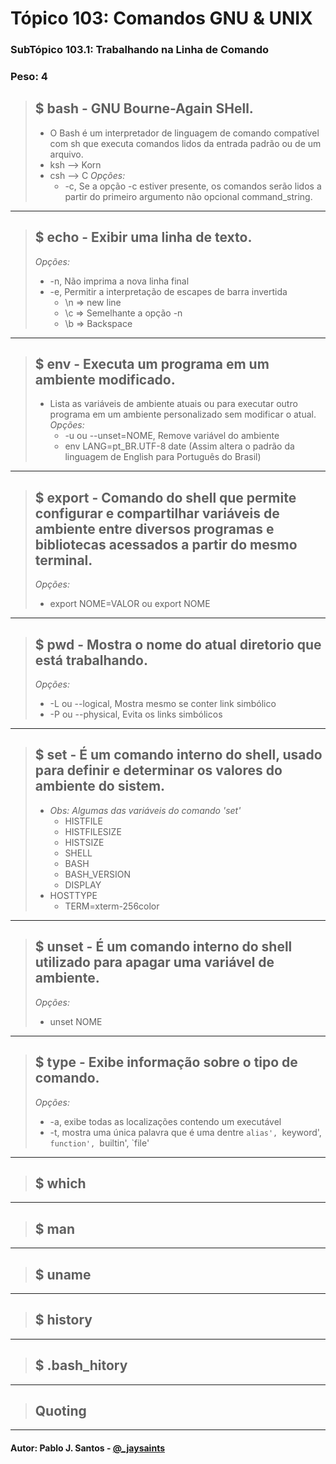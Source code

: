 # Tópico 103: Comandos GNU & UNIX
### SubTópico 103.1: Trabalhando na Linha de Comando
### Peso: 4

> ## $ bash - GNU Bourne-Again SHell.
> - O Bash é um interpretador de linguagem de comando compatível com sh que executa comandos lidos da entrada padrão ou de um arquivo.
> - ksh --> Korn
> - csh --> C
> _Opções:_
> 	- -c, Se a opção -c estiver presente, os comandos serão lidos a partir do primeiro argumento não opcional command_string. 

______


> ## $ echo - Exibir uma linha de texto.
> _Opções:_
> 	- -n, Não imprima a nova linha final 
> 	- -e, Permitir a interpretação de escapes de barra invertida 
>		- \n => new line
>		- \c => Semelhante a opção -n
>		- \b => Backspace

______


> ## $ env - Executa um programa em um ambiente modificado.
> - Lista as variáveis de ambiente atuais ou para executar outro programa em um ambiente personalizado sem modificar o atual.
> _Opções:_
> 	- -u ou --unset=NOME, Remove variável do ambiente	
> 	- env LANG=pt_BR.UTF-8 date (Assim altera o padrão da linguagem de English para Português do Brasil)
______


> ## $ export - Comando do shell que permite configurar e compartilhar variáveis de ambiente entre diversos programas e bibliotecas acessados a partir do mesmo terminal.
> _Opções:_
>	 - export NOME=VALOR ou export NOME

______


> ## $ pwd - Mostra o nome do atual diretorio que está trabalhando.
> _Opções:_
>	 - -L ou --logical, Mostra mesmo se conter link simbólico 
>	 - -P ou --physical, Evita os links simbólicos

______


> ## $ set - É um comando interno do shell, usado para definir e determinar os valores do ambiente do sistem.
> - _Obs: Algumas das variáveis do comando 'set'_
>	- HISTFILE
>	- HISTFILESIZE
>	- HISTSIZE
>	- SHELL
>	- BASH
>	- BASH_VERSION
>	- DISPLAY
> - HOSTTYPE
>	- TERM=xterm-256color
______

> ## $ unset - É um comando interno do shell utilizado para apagar uma variável de ambiente.
> _Opções:_
> 	- unset NOME
______

> ## $ type - Exibe informação sobre o tipo de comando.
> _Opções:_
>	- -a, exibe todas as localizações contendo um executável
>	- -t, mostra uma única palavra que é uma dentre `alias', `keyword', `function', `builtin', `file'  
______

> ## $ which
______

> ## $ man
______

> ## $ uname
______

> ## $ history
______

> ## $ .bash_hitory
______

> ## Quoting


______

#### Autor: Pablo J. Santos - [@_jaysaints](#code)

